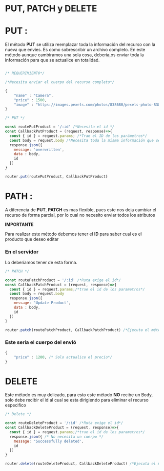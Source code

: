 # PUT, PATCH y DELETE

# PUT :

El método **PUT** se utiliza reemplazar toda la información del recurso con la nueva que envíes. Es como sobrescribir un archivo completo. En este método aunque cambiramos una sola cosa, deberia,os enviar toda la información para que se actualice en totalidad.

```Javascript

/* REQUERIMIENTO*/

/*Necesita enviar el cuerpo del recurso completo*/

{
	"name" : "Camera",
	"price" : 1500,
	"image" : "https://images.pexels.com/photos/838680/pexels-photo-838680.jpeg?auto=compress&cs=tinysrgb&w=1260&h=750&dpr=1"
}

/* PUT */

const routePutProduct = '/:id' /*Necesita el id */
const CallbackPutProduct = (request, response)=>{
  const { id } = request.params; /*Trae el ID de los parámetros*/
  const body = request.body /*Necesita toda la misma información que se manda en un post*/
  response.json({
    message: 'overwritten',
    data : body,
    id
  })
}

router.put(routePutProduct, CallbackPutProduct)
```

# PATH :

A diferencia de **PUT**, **PATCH** es mas flexible, pues este nos deja cambiar el recurso de forma parcial, por lo cual no necesito enviar todos los atributos

**IMPORTANTE**

Para realizar este método debemos tener el **ID** para saber cual es el producto que deseo editar

### En el servidor

Lo deberíamos tener de esta forma.

```Javascript
/* PATCH */

const routePatchProduct = '/:id' /*Ruta exige el id*/
const CallbackPatchProduct = (request, response)=>{
  const { id } = request.params;/*trae el id de los parametros*/
  const body = request.body
  response.json({
    message: 'Update Product',
    data : body,
    id
  })
}

router.patch(routePatchProduct, CallbackPatchProduct) /*Ejecuta el método Patch*/
```

### Este seria el cuerpo del envió

```Javascript
{
	"price" : 1200, /* Solo actualice el precio*/
}
```

# DELETE

Este método es muy delicado, para esto este método **NO** recibe un Body, solo debe recibir el id al cual se esta dirigiendo para eliminar el recurso especifico

```Javascript
/* Delete */

const routeDeleteProduct = '/:id' /*Ruta exige el id*/
const CallbackDeleteProduct = (request, response)=>{
  const { id } = request.params;/*trae el id de los parametros*/
  response.json({ /* No necesita un cuerpo */
    message: 'Successfully deleted',
    id
  })
}

router.delete(routeDeleteProduct, CallbackDeleteProduct) /*Ejecuta el método Delete*/
```
